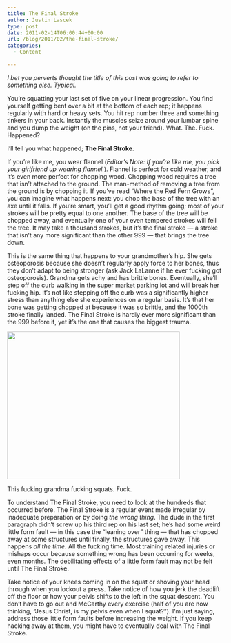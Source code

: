 ```yaml
---
title: The Final Stroke
author: Justin Lascek
type: post
date: 2011-02-14T06:00:44+00:00
url: /blog/2011/02/the-final-stroke/
categories:
  - Content

---
```

_I bet you perverts thought the title of this post was going to refer to something else. Typical._ 
  

  
You&#8217;re squatting your last set of five on your linear progression. You find yourself getting bent over a bit at the bottom of each rep; it happens regularly with hard or heavy sets. You hit rep number three and something tinkers in your back. Instantly the muscles seize around your lumbar spine and you dump the weight (on the pins, not your friend). What. The. Fuck. Happened?
  

  
I&#8217;ll tell you what happened; **The Final Stroke**.
  

  
If you&#8217;re like me, you wear flannel (_Editor&#8217;s Note: If you&#8217;re like me, you pick your girlfriend up wearing flannel._). Flannel is perfect for cold weather, and it&#8217;s even more perfect for chopping wood. Chopping wood requires a tree that isn&#8217;t attached to the ground. The man-method of removing a tree from the ground is by chopping it. If you&#8217;ve read &#8220;Where the Red Fern Grows&#8221;, you can imagine what happens next: you chop the base of the tree with an axe until it falls. If you&#8217;re smart, you&#8217;ll get a good rhythm going; most of your strokes will be pretty equal to one another. The base of the tree will be chopped away, and eventually one of your even tempered strokes will fell the tree. It may take a thousand strokes, but it&#8217;s the final stroke &#8212; a stroke that isn&#8217;t any more significant than the other 999 &#8212; that brings the tree down.
  

  
This is the same thing that happens to your grandmother&#8217;s hip. She gets osteoporosis because she doesn&#8217;t regularly apply force to her bones, thus they don&#8217;t adapt to being stronger (ask Jack LaLanne if he ever fucking got osteoporosis). Grandma gets achy and has brittle bones. Eventually, she&#8217;ll step off the curb walking in the super market parking lot and will break her fucking hip. It&#8217;s not like stepping off the curb was a significantly higher stress than anything else she experiences on a regular basis. It&#8217;s that her bone was getting chopped at because it was so brittle, and the 1000th stroke finally landed. The Final Stroke is hardly ever more significant than the 999 before it, yet it&#8217;s the one that causes the biggest trauma.
  

  


<div id="attachment_3613" style="width: 410px" class="wp-caption aligncenter">
  <a href="/2011/02/GrandmaWithASilencer.jpg"><img aria-describedby="caption-attachment-3613" data-attachment-id="3613" data-permalink="/blog/2011/02/the-final-stroke/grandmawithasilencer/" data-orig-file="/2011/02/GrandmaWithASilencer.jpg" data-orig-size="480,412" data-comments-opened="1" data-image-meta="{&quot;aperture&quot;:&quot;0&quot;,&quot;credit&quot;:&quot;&quot;,&quot;camera&quot;:&quot;&quot;,&quot;caption&quot;:&quot;&quot;,&quot;created_timestamp&quot;:&quot;0&quot;,&quot;copyright&quot;:&quot;&quot;,&quot;focal_length&quot;:&quot;0&quot;,&quot;iso&quot;:&quot;0&quot;,&quot;shutter_speed&quot;:&quot;0&quot;,&quot;title&quot;:&quot;&quot;}" data-image-title="GrandmaWithASilencer" data-image-description="" data-medium-file="/2011/02/GrandmaWithASilencer-400x343.jpg" data-large-file="/2011/02/GrandmaWithASilencer.jpg" src="/2011/02/GrandmaWithASilencer-400x343.jpg" alt="" title="GrandmaWithASilencer" width="400" height="343" class="size-medium wp-image-3613" srcset="/2011/02/GrandmaWithASilencer-400x343.jpg 400w, /2011/02/GrandmaWithASilencer.jpg 480w" sizes="(max-width: 400px) 100vw, 400px" /></a>
  
  <p id="caption-attachment-3613" class="wp-caption-text">
    This fucking grandma fucking squats. Fuck.
  </p>
</div>


  

  
To understand The Final Stroke, you need to look at the hundreds that occurred before. The Final Stroke is a regular event made irregular by inadequate preparation or by doing _the wrong thing_. The dude in the first paragraph didn&#8217;t screw up his third rep on his last set; he&#8217;s had some weird little form fault &#8212; in this case the &#8220;leaning over&#8221; thing &#8212; that has chopped away at some structures until finally, the structures gave away. This happens _all the time_. All the fucking time. Most training related injuries or mishaps occur because something wrong has been occurring for weeks, even months. The debilitating effects of a little form fault may not be felt until The Final Stroke.
  

  
Take notice of your knees coming in on the squat or shoving your head through when you lockout a press. Take notice of how you jerk the deadlift off the floor or how your pelvis shifts to the left in the squat descent. You don&#8217;t have to go out and McCarthy every exercise (half of you are now thinking, &#8220;Jesus Christ, is my pelvis even when I squat?&#8221;). I&#8217;m just saying, address those little form faults before increasing the weight. If you keep hacking away at them, you might have to eventually deal with The Final Stroke.
